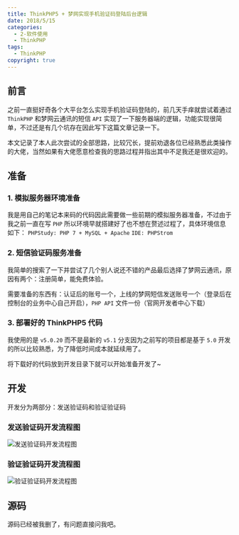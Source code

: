 ```yaml
---
title: ThinkPHP5 + 梦网实现手机验证码登陆后台逻辑
date: 2018/5/15
categories:
  - 2-软件使用
  - ThinkPHP
tags:
  - ThinkPHP
copyright: true
---
```


## 前言

之前一直挺好奇各个大平台怎么实现手机验证码登陆的，前几天手痒就尝试着通过 `ThinkPHP` 和梦网云通讯的短信 `API` 实现了一下服务器端的逻辑，功能实现很简单，不过还是有几个坑存在因此写下这篇文章记录一下。

本文记录了本人此次尝试的全部思路，比较冗长，提前劝退各位已经熟悉此类操作的大佬，当然如果有大佬愿意检查我的思路过程并指出其中不足我还是很欢迎的。

## 准备

### 1. 模拟服务器环境准备

我是用自己的笔记本来码的代码因此需要做一些前期的模拟服务器准备，不过由于我之前一直在写 `PHP` 所以环境早就搭建好了也不想在赘述过程了，具体环境信息如下：
`PHPStudy: PHP 7 + MySQL + Apache`
`IDE: PHPStrom`

### 2. 短信验证码服务准备

我简单的搜索了一下并尝试了几个别人说还不错的产品最后选择了梦网云通讯，原因有两个：注册简单，能免费体验。

需要准备的东西有：认证后的账号一个，上线的梦网短信发送账号一个（登录后在控制台的业务中心自己开启），`PHP API` 文件一份（官网开发者中心下载）

### 3. 部署好的 ThinkPHP5 代码
我使用的是 `v5.0.20` 而不是最新的 `v5.1` 分支因为之前写的项目都是基于 `5.0` 开发的所以比较熟悉，为了降低时间成本就延续用了。

将下载好的代码放到开发目录下就可以开始准备开发了~

## 开发

开发分为两部分：发送验证码和验证验证码

### 发送验证码开发流程图

![发送验证码开发流程图][1]

### 验证验证码开发流程图

![验证验证码开发流程图][2]

[1]: https://img.blanc.site/wiki/img/6.png
[2]: https://img.blanc.site/wiki/img/7.png

## 源码

源码已经被我删了，有问题直接问我吧。
